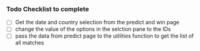 ### Todo Checklist to complete

- [ ] Get the date and country selection from the predict and win page
- [ ] change the value of the options in the selction pane to the IDs
- [ ] pass the data from predict page to the utilities function to get the list of all matches